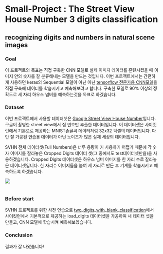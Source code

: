 # Small-Project : The Street View House Number 3 digits classification<br>
## recognizing digits and numbers in natural scene images

### Goal
이 프로젝트의 목표는 직접 구축한 CNN 모델로 실제 이미지 데이터를 훈련시켰을 때 이미지 안의 숫자를 잘 분류해내는 모델을 만드는 것입니다. 이번 프로젝트에서는 간편하게 사용하던 keras의 Sequential 모델이 아닌 아닌  <a href="https://www.tensorflow.org/tutorials/quickstart/advanced?hl=ko">tensorflow 전문가용 CNN모델</a>을 직접 구축해 데이터를 학습시키고 예측해보려고 합니다. 구축한 모델로 90% 이상의 정확도로 세 자리 하우스 넘버를 예측하는것을 목표로 하겠습니다.<br>

### Dataset
이번 프로젝트에서 사용할 데이터셋은 <a href="http://ufldl.stanford.edu/housenumbers/">Google Street View House Number</a>입니다. 구글이 촬영한 street view에서 집 번호만 추출한 데이터입니다. 이 데이터셋은 사이킷런에서 기본으로 제공하는 MNIST손글씨 데이터처럼 32x32 픽셀의 데이터입니다. 다만 잘 가공된 연습용 데이터가 아닌 노이즈가 많은 실제 세상의 데이터입니다.<br>

SVHN 전체 데이터셋(Full Numbers)은 너무 용량이 커 사용하기 어렵기 때문에 각 숫자 이미지를 잘라놓은 Cropped Digits 데이터 셋(그 중에서도 test데이터셋만을)을 사용하겠습니다. Cropped Digits 데이터셋은 하우스 넘버 이미지를 한 자리 수로 잘라놓은 데이터셋입니다. 한 자리수 이미지들을 붙여 세 자리로 만든 후 기계를 학습시키고 예측하도록 하겠습니다.<br>

<img src="http://ufldl.stanford.edu/housenumbers/32x32eg.png" style="margin-left: auto; margin-right: auto; display: block;"/><br>

### Before start
SVHN 프로젝트를 위한 사전 연습으로 <a href="https://github.com/Jin-jin-jara/Small-Project1--SVHN_3_digits_classification/blob/master/small_project1_two_digits_with_blank.ipynb">two_digits_with_blank_classification</a>에서 사이킷런에서 기본적으로 제공하는 load_digits 데이터셋을 가공하여 새 데이터 셋을 만들고, CNN 모델에 학습시켜 예측해보겠습니다.<br>

### Conclusion
결과가 잘 나왔습니다! 


